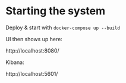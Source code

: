 # Starting the system

Deploy & start with `docker-compose up --build`

UI then shows up here:

http://localhost:8080/

Kibana:

http://localhost:5601/

